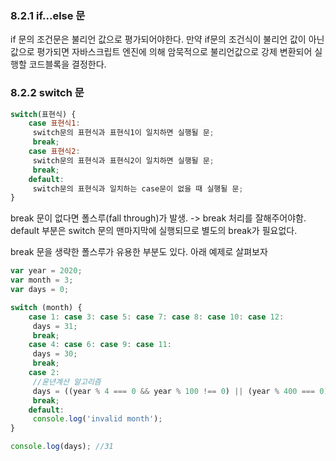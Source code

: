 ### 8.2.1 if...else 문
if 문의 조건문은 불리언 값으로 평가되어야한다. 만약 if문의 조건식이 불리언 값이 아닌 값으로 평가되면 자바스크립트 엔진에 의해 암묵적으로 불리언값으로 강제 변환되어 실행할 코드블록을 결정한다.

### 8.2.2 switch 문

```javascript
switch(표현식) {
	case 표현식1:
     switch문의 표현식과 표현식1이 일치하면 실행될 문;
     break;
    case 표현식2:
     switch문의 표현식과 표현식2이 일치하면 실행될 문;
     break; 
    default:
     switch문의 표현식과 일치하는 case문이 없을 때 실행될 문;
}
```

break 문이 없다면 폴스루(fall through)가 발생. -> break 처리를 잘해주어야함. default 부분은 switch 문의 맨마지막에 실행되므로 별도의 break가 필요없다.

break 문을 생략한 폴스루가 유용한 부분도 있다. 아래 예제로 살펴보자
```javascript
var year = 2020;
var month = 3;
var days = 0;

switch (month) {
	case 1: case 3: case 5: case 7: case 8: case 10: case 12:
     days = 31;
     break;
    case 4: case 6: case 9: case 11:
     days = 30;
     break;
    case 2:
     //윤년계산 알고리즘
     days = ((year % 4 === 0 && year % 100 !== 0) || (year % 400 === 0))? 29: 28;
     break;
    default:
     console.log('invalid month');
}

console.log(days); //31
```